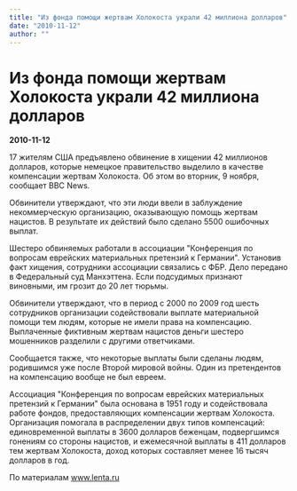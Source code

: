 ```yaml
---
title: "Из фонда помощи жертвам Холокоста украли 42 миллиона долларов"
date: "2010-11-12"
author: ""
---
```


# Из фонда помощи жертвам Холокоста украли 42 миллиона долларов

**2010-11-12** 

17 жителям США предъявлено обвинение в хищении 42 миллионов долларов, которые немецкое правительство выделило в качестве компенсации жертвам Холокоста. Об этом во вторник, 9 ноября, сообщает BBC News.

Обвинители утверждают, что эти люди ввели в заблуждение некоммерческую организацию, оказывающую помощь жертвам нацистов. В результате их действий было сделано 5500 ошибочных выплат.

Шестеро обвиняемых работали в ассоциации "Конференция по вопросам еврейских материальных претензий к Германии". Установив факт хищения, сотрудники ассоциации связались с ФБР. Дело передано в Федеральный суд Манхэттена. Если подсудимых признают виновными, им грозит до 20 лет тюрьмы.

Обвинители утверждают, что в период с 2000 по 2009 год шесть сотрудников организации содействовали выплате материальной помощи тем людям, которые не имели права на компенсацию. Выплаченные фиктивным жертвам нацистов деньги шестеро мошенников разделили с другими ответчиками.

Сообщается также, что некоторые выплаты были сделаны людям, родившимся уже после Второй мировой войны. Один из претендентов на компенсацию вообще не был евреем.

Ассоциация "Конференция по вопросам еврейских материальных претензий к Германии" была основана в 1951 году и содействовала работе фондов, предоставляющих компенсации жертвам Холокоста. Организация помогала в распределении двух типов компенсаций: единовременной выплаты в 3600 долларов беженцам, подвергшимся гонениям со стороны нацистов, и ежемесячной выплаты в 411 долларов тем жертвам Холокоста, доход которых составляет менее 16 тысяч долларов в год.

По материалам www.lenta.ru